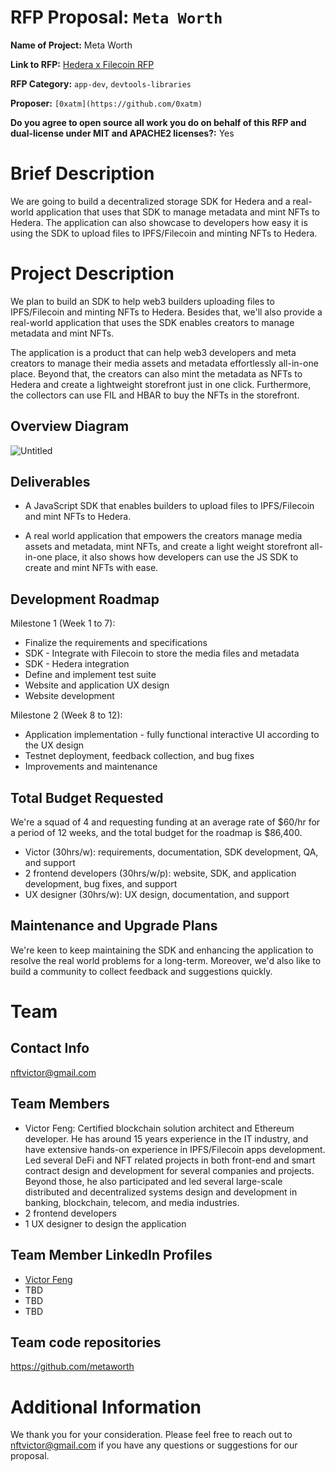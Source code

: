# RFP Proposal: `Meta Worth`

**Name of Project:** Meta Worth

**Link to RFP:** [Hedera x Filecoin RFP](https://github.com/filecoin-project/devgrants/blob/master/rfps/hedera-and-filecoin.md)

**RFP Category:** `app-dev`, `devtools-libraries`

**Proposer:** `[0xatm](https://github.com/0xatm)`

**Do you agree to open source all work you do on behalf of this RFP and dual-license under MIT and APACHE2 licenses?:** Yes

# Brief Description

We are going to build a decentralized storage SDK for Hedera and a real-world application that uses that SDK to manage metadata and mint NFTs to Hedera. The application can also showcase to developers how easy it is using the SDK to upload files to IPFS/Filecoin and minting NFTs to Hedera.

# Project Description

We plan to build an SDK to help web3 builders uploading files to IPFS/Filecoin and minting NFTs to Hedera. Besides that, we'll also provide a real-world application that uses the SDK enables creators to manage metadata and mint NFTs.

The application is a product that can help web3 developers and meta creators to manage their media assets and metadata effortlessly all-in-one place. Beyond that, the creators can also mint the metadata as NFTs to Hedera and create a lightweight storefront just in one click. Furthermore, the collectors can use FIL and HBAR to buy the NFTs in the storefront.

## Overview Diagram

![Untitled](https://s3.us-west-2.amazonaws.com/secure.notion-static.com/90d6e00c-9f23-44b7-9563-4c9d3835ce27/Untitled.png?X-Amz-Algorithm=AWS4-HMAC-SHA256&X-Amz-Credential=AKIAT73L2G45O3KS52Y5%2F20210825%2Fus-west-2%2Fs3%2Faws4_request&X-Amz-Date=20210825T235320Z&X-Amz-Expires=86400&X-Amz-Signature=31b6ff18343f51fe8ebfb63b51f5538a269ba22a8b0307e2117f561cb4bcdab5&X-Amz-SignedHeaders=host&response-content-disposition=filename%20%3D%22Untitled.png%22)

## Deliverables

* A JavaScript SDK that enables builders to upload files to IPFS/Filecoin and mint NFTs to Hedera.

* A real world application that empowers the creators manage media assets and metadata, mint NFTs, and create a light weight storefront all-in-one place, it also shows how developers can use the JS SDK to create and mint NFTs with ease.

## Development Roadmap

Milestone 1 (Week 1 to 7):

- Finalize the requirements and specifications
- SDK - Integrate with Filecoin to store the media files and metadata
- SDK - Hedera integration
- Define and implement test suite
- Website and application UX design
- Website development

Milestone 2 (Week 8 to 12):

- Application implementation - fully functional interactive UI according to the UX design
- Testnet deployment, feedback collection, and bug fixes
- Improvements and maintenance

## Total Budget Requested

We're a squad of 4 and requesting funding at an average rate of $60/hr for a period of 12 weeks, and the total budget for the roadmap is $86,400.

- Victor (30hrs/w): requirements, documentation, SDK development, QA, and support
- 2 frontend developers (30hrs/w/p): website, SDK, and application development, bug fixes, and support
- UX designer (30hrs/w): UX design, documentation, and support

## Maintenance and Upgrade Plans

We're keen to keep maintaining the SDK and enhancing the application to resolve the real world problems for a long-term. Moreover, we'd also like to build a community to collect feedback and suggestions quickly.

# Team

## Contact Info

nftvictor@gmail.com

## Team Members

- Victor Feng: Certified blockchain solution architect and Ethereum developer. He has around 15 years experience in the IT industry, and have extensive hands-on experience in IPFS/Filecoin apps development. Led several DeFi and NFT related projects in both front-end and smart contract design and development for several companies and projects. Beyond those, he also participated and led several large-scale distributed and decentralized systems design and development in banking, blockchain, telecom, and media industries.
- 2 frontend developers
- 1 UX designer to design the application

## Team Member LinkedIn Profiles

- [Victor Feng]([https://www.linkedin.com/in/imrfeng/](https://www.linkedin.com/in/imrfeng/))
- TBD
- TBD
- TBD

## Team code repositories

https://github.com/metaworth

# Additional Information

We thank you for your consideration. Please feel free to reach out to nftvictor@gmail.com if you have any questions or suggestions for our proposal.
